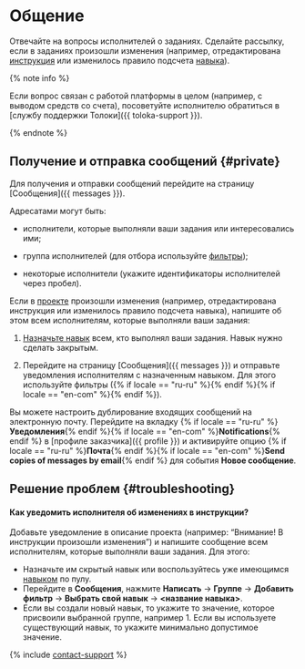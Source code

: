 # Общение

Отвечайте на вопросы исполнителей о заданиях. Сделайте рассылку, если в заданиях произошли изменения (например, отредактирована [инструкция](../../glossary.md#task-instruction-ru) или изменилось правило подсчета [навыка](../../glossary.md#skill-ru)).

{% note info %}

Если вопрос связан с работой платформы в целом (например, с выводом средств со счета), посоветуйте исполнителю обратиться в [службу поддержки Толоки]({{ toloka-support }}).

{% endnote %}


## Получение и отправка сообщений {#private}

Для получения и отправки сообщений перейдите на страницу [Сообщения]({{ messages }}).

Адресатами могут быть:

- исполнители, которые выполняли ваши задания или интересовались ими;

- группа исполнителей (для отбора используйте [фильтры](filters.md));

- некоторые исполнители (укажите идентификаторы исполнителей через пробел).


Если в [проекте](../../glossary.md#project-ru) произошли изменения (например, отредактирована инструкция или изменилось правило подсчета навыка), напишите об этом всем исполнителям, которые выполняли ваши задания:

1. [Назначьте навык](nav-assign.md) всем, кто выполнял ваши задания. Навык нужно сделать закрытым.

1. Перейдите на страницу [Сообщения]({{ messages }}) и отправьте уведомления исполнителям с назначенным навыком. Для этого используйте фильтры ({% if locale == "ru-ru" %}{% endif %}{% if locale == "en-com" %}{% endif %}).


Вы можете настроить дублирование входящих сообщений на электронную почту. Перейдите на вкладку {% if locale == "ru-ru" %}**Уведомления**{% endif %}{% if locale == "en-com" %}**Notifications**{% endif %} в [профиле заказчика]({{ profile }}) и активируйте опцию {% if locale == "ru-ru" %}**Почта**{% endif %}{% if locale == "en-com" %}**Send copies of messages by email**{% endif %} для события **Новое сообщение**.


## Решение проблем {#troubleshooting}

#### Как уведомить исполнителя об изменениях в инструкции?

Добавьте уведомление в описание проекта (например: <q>Внимание! В инструкции произошли изменения</q>) и напишите сообщение всем исполнителям, которые выполняли ваши задания. Для этого:
- Назначьте им скрытый навык или воспользуйтесь уже имеющимся [навыком](nav-assign.md) по пулу.
- Перейдите в **Сообщения**, нажмите **Написать** → **Группе** → **Добавить фильтр** → **Выбрать свой навык** → **<название навыка>**.
- Если вы создали новый навык, то укажите то значение, которое присвоили выбранной группе, например 1. Если вы используете существующий навык, то укажите минимально допустимое значение.

{% include [contact-support](../_includes/contact-support-help.md) %}